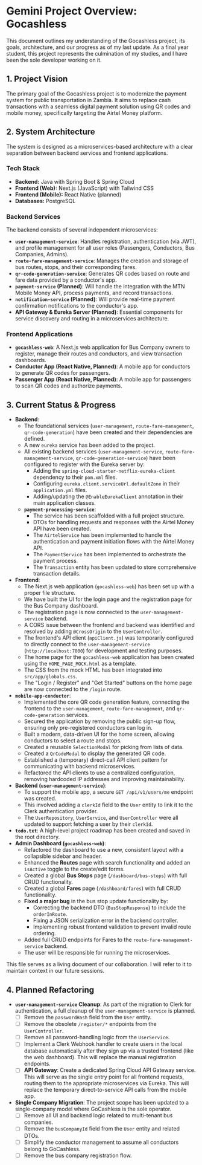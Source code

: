 # Gemini Project Overview: Gocashless

This document outlines my understanding of the Gocashless project, its goals, architecture, and our progress as of my last update. As a final year student, this project represents the culmination of my studies, and I have been the sole developer working on it.

## 1. Project Vision

The primary goal of the Gocashless project is to modernize the payment system for public transportation in Zambia. It aims to replace cash transactions with a seamless digital payment solution using QR codes and mobile money, specifically targeting the Airtel Money platform.

## 2. System Architecture

The system is designed as a microservices-based architecture with a clear separation between backend services and frontend applications.

### Tech Stack

- **Backend:** Java with Spring Boot & Spring Cloud
- **Frontend (Web):** Next.js (JavaScript) with Tailwind CSS
- **Frontend (Mobile):** React Native (planned)
- **Databases:** PostgreSQL

### Backend Services

The backend consists of several independent microservices:

- **`user-management-service`**: Handles registration, authentication (via JWT), and profile management for all user roles (Passengers, Conductors, Bus Companies, Admins).
- **`route-fare-management-service`**: Manages the creation and storage of bus routes, stops, and their corresponding fares.
- **`qr-code-generation-service`**: Generates QR codes based on route and fare data provided by a conductor's app.
- **`payment-service` (Planned)**: Will handle the integration with the MTN Mobile Money API, process payments, and record transactions.
- **`notification-service` (Planned)**: Will provide real-time payment confirmation notifications to the conductor's app.
- **API Gateway & Eureka Server (Planned)**: Essential components for service discovery and routing in a microservices architecture.

### Frontend Applications

- **`gocashless-web`**: A Next.js web application for Bus Company owners to register, manage their routes and conductors, and view transaction dashboards.
- **Conductor App (React Native, Planned)**: A mobile app for conductors to generate QR codes for passengers.
- **Passenger App (React Native, Planned)**: A mobile app for passengers to scan QR codes and authorize payments.

## 3. Current Status & Progress

- **Backend**:
  - The foundational services (`user-management`, `route-fare-management`, `qr-code-generation`) have been created and their dependencies are defined.
  - A new `eureka` service has been added to the project.
  - All existing backend services (`user-management-service`, `route-fare-management-service`, `qr-code-generation-service`) have been configured to register with the Eureka server by:
    - Adding the `spring-cloud-starter-netflix-eureka-client` dependency to their `pom.xml` files.
    - Configuring `eureka.client.serviceUrl.defaultZone` in their `application.yml` files.
    - Adding/updating the `@EnableEurekaClient` annotation in their main application classes.
  - **`payment-processing-service`**:
    - The service has been scaffolded with a full project structure.
    - DTOs for handling requests and responses with the Airtel Money API have been created.
    - The `AirtelService` has been implemented to handle the authentication and payment initiation flows with the Airtel Money API.
    - The `PaymentService` has been implemented to orchestrate the payment process.
    - The `Transaction` entity has been updated to store comprehensive transaction details.
- **Frontend**:
  - The Next.js web application (`gocashless-web`) has been set up with a proper file structure.
  - We have built the UI for the login page and the registration page for the Bus Company dashboard.
  - The registration page is now connected to the `user-management-service` backend.
  - A CORS issue between the frontend and backend was identified and resolved by adding `@CrossOrigin` to the `UserController`.
  - The frontend's API client (`apiClient.js`) was temporarily configured to directly connect to the `user-management-service` (`http://localhost:7000`) for development and testing purposes.
  - The home page for the `gocashless-web` application has been created using the `HOME_PAGE_MOCK.html` as a template.
  - The CSS from the mock HTML has been integrated into `src/app/globals.css`.
  - The "Login / Register" and "Get Started" buttons on the home page are now connected to the `/login` route.
- **`mobile-app-conductor`**:
  - Implemented the core QR code generation feature, connecting the frontend to the `user-management`, `route-fare-management`, and `qr-code-generation` services.
  - Secured the application by removing the public sign-up flow, ensuring only pre-registered conductors can log in.
  - Built a modern, data-driven UI for the home screen, allowing conductors to select a route and stops.
  - Created a reusable `SelectionModal` for picking from lists of data.
  - Created a `QrCodeModal` to display the generated QR code.
  - Established a (temporary) direct-call API client pattern for communicating with backend microservices.
  - Refactored the API clients to use a centralized configuration, removing hardcoded IP addresses and improving maintainability.
- **Backend (`user-management-service`)**:
  - To support the mobile app, a secure `GET /api/v1/users/me` endpoint was created.
  - This involved adding a `clerkId` field to the `User` entity to link it to the Clerk authentication provider.
  - The `UserRepository`, `UserService`, and `UserController` were all updated to support fetching a user by their `clerkId`.
- **`todo.txt`**: A high-level project roadmap has been created and saved in the root directory.
- **Admin Dashboard (`gocashless-web`)**:
  - Refactored the dashboard to use a new, consistent layout with a collapsible sidebar and header.
  - Enhanced the **Routes** page with search functionality and added an `isActive` toggle to the create/edit forms.
  - Created a global **Bus Stops** page (`/dashboard/bus-stops`) with full CRUD functionality.
  - Created a global **Fares** page (`/dashboard/fares`) with full CRUD functionality.
  - **Fixed a major bug** in the bus stop update functionality by:
    - Correcting the backend DTO (`BusStopResponse`) to include the `orderInRoute`.
    - Fixing a JSON serialization error in the backend controller.
    - Implementing robust frontend validation to prevent invalid route ordering.
  - Added full CRUD endpoints for Fares to the `route-fare-management-service` backend.
  - The user will be responsible for running the microservices.

This file serves as a living document of our collaboration. I will refer to it to maintain context in our future sessions.

## 4. Planned Refactoring

- **`user-management-service` Cleanup**: As part of the migration to Clerk for authentication, a full cleanup of the `user-management-service` is planned.
  - [ ] Remove the `passwordHash` field from the `User` entity.
  - [ ] Remove the obsolete `/register/*` endpoints from the `UserController`.
  - [ ] Remove all password-handling logic from the `UserService`.
  - [ ] Implement a Clerk Webhook handler to create users in the local database automatically after they sign up via a trusted frontend (like the web dashboard). This will replace the manual registration endpoints.
  - [ ] **API Gateway**: Create a dedicated Spring Cloud API Gateway service. This will serve as the single entry point for all frontend requests, routing them to the appropriate microservices via Eureka. This will replace the temporary direct-to-service API calls from the mobile app.
- **Single Company Migration**: The project scope has been updated to a single-company model where GoCashless is the sole operator.
  - [ ] Remove all UI and backend logic related to multi-tenant bus companies.
  - [ ] Remove the `busCompanyId` field from the `User` entity and related DTOs.
  - [ ] Simplify the conductor management to assume all conductors belong to GoCashless.
  - [ ] Remove the bus company registration flow.